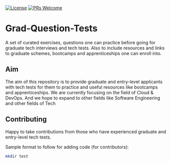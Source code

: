 [![License](https://img.shields.io/badge/License-Apache_2.0-blue.svg)](https://opensource.org/licenses/Apache-2.0)
[![PRs Welcome](https://img.shields.io/badge/PRs-welcome-brightgreen.svg?style=flat-square)](http://makeapullrequest.com)

# Grad-Question-Tests
A set of curated exercises, questions one can practice before going for graduate tech interviews and tech tests. Also to include resources and links to graduate schemes, bootcamps and apprenticeships one can enroll into.

## Aim

The aim of this repository is to provide graduate and entry-level applicants with tech tests for them to practice and useful resources like bootcamps and apprenticeships. We are currently focusing on the field of Cloud & DevOps. And we hope to expand to other fields like Software Engineering and other fields of Tech


## Contributing

Happy to take contributions from those who have experienced graduate and entry-level tech tests. 

Sample format to follow for adding code (for contributors): 

```sh
mkdir test
```

